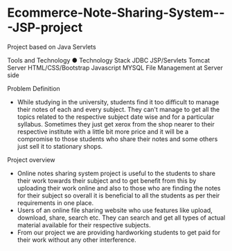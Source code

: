 # Ecommerce-Note-Sharing-System---JSP-project
Project based on Java Servlets

Tools and Technology
● Technology Stack
    JDBC
    JSP/Servlets
    Tomcat Server
    HTML/CSS/Bootstrap
    Javascript
    MYSQL
    File Management at Server side

Problem Definition
-   While studying in the university, students find it too difficult to manage their notes of
    each and every subject. They can't manage to get all the topics related to the
    respective subject date wise and for a particular syllabus. Sometimes they just get
    xerox from the shop nearer to their respective institute with a little bit more price
    and it will be a compromise to those students who share their notes and some others
    just sell it to stationary shops.
    
Project overview
-   Online notes sharing system project is useful to the students to share their work
    towards their subject and to get benefit from this by uploading their work online and
    also to those who are finding the notes for their subject so overall it is beneficial to all
    the students as per their requirements in one place.
-   Users of an online file sharing website who use features like upload, download, share,
    search etc. They can search and get all types of actual material available for their
    respective subjects.
-   From our project we are providing hardworking students to get paid for their work
    without any other interference.
